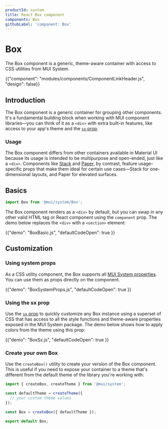```yaml
---
productId: system
title: React Box component
components: Box
githubLabel: 'component: Box'
---
```


# Box

<p class="description">The Box component is a generic, theme-aware container with access to CSS utilities from MUI System.</p>

{{"component": "modules/components/ComponentLinkHeader.js", "design": false}}

## Introduction

The Box component is a generic container for grouping other components.
It's a fundamental building block when working with MUI component libraries—you can think of it as a `<div>` with extra built-in features, like access to your app's theme and the [`sx` prop](/system/getting-started/the-sx-prop/).

### Usage

The Box component differs from other containers available in Material UI because its usage is intended to be multipurpose and open-ended, just like a `<div>`.
Components like [Stack](/material-ui/react-stack/) and [Paper](/material-ui/react-paper/), by contrast, feature usage-specific props that make them ideal for certain use cases—Stack for one-dimensional layouts, and Paper for elevated surfaces.

## Basics

```jsx
import Box from '@mui/system/Box';
```

The Box component renders as a `<div>` by default, but you can swap in any other valid HTML tag or React component using the `component` prop.
The demo below replaces the `<div>` with a `<section>` element:

{{"demo": "BoxBasic.js", "defaultCodeOpen": true }}

## Customization

### Using system props

As a CSS utility component, the Box supports all [MUI System properties](/system/properties/).
You can use them as props directly on the component.

{{"demo": "BoxSystemProps.js", "defaultCodeOpen": true }}

### Using the sx prop

Use the [`sx` prop](/system/getting-started/the-sx-prop/) to quickly customize any Box instance using a superset of CSS that has access to all the style functions and theme-aware properties exposed in the MUI System package.
The demo below shows how to apply colors from the theme using this prop:

{{"demo": "BoxSx.js", "defaultCodeOpen": true }}

### Create your own Box

Use the `createBox()` utility to create your version of the Box component.
This is useful if you need to expose your container to a theme that's different from the default theme of the library you're working with:

```js
import { createBox, createTheme } from '@mui/system';

const defaultTheme = createTheme({
  // your custom theme values
});

const Box = createBox({ defaultTheme });

export default Box;
```
